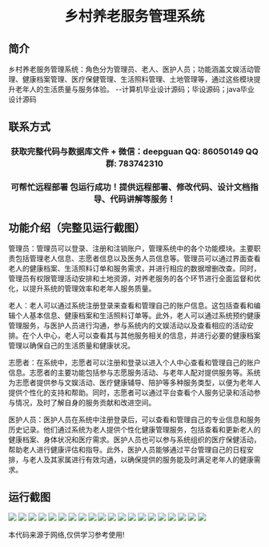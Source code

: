 <p><h1 align="center">乡村养老服务管理系统</h1></p>

## 简介
乡村养老服务管理系统：角色分为管理员、老人、医护人员；功能涵盖文娱活动管理、健康档案管理、医疗保健管理、生活照料管理、土地管理等，通过这些模块提升老年人的生活质量与服务体验。    --计算机毕业设计源码；毕设源码；java毕业设计源码


## 联系方式
<p><h3 align="center">获取完整代码与数据库文件 + 微信：deepguan QQ: 86050149 QQ群: 783742310</h3></p>
<p><h3 align="center">可帮忙远程部署 包运行成功！提供远程部署、修改代码、设计文档指导、代码讲解等服务！</h3></p>

## 功能介绍（完整见运行截图）
管理员：管理员可以登录、注册和注销账户，管理系统中的各个功能模块。主要职责包括管理老人信息、志愿者信息以及医务人员信息等。管理员可以通过界面查看老人的健康档案、生活照料订单和服务需求，并进行相应的数据增删改查。同时，管理员有权限管理活动安排和土地资源，对养老服务的各个环节进行全面监督和优化，以提升系统的管理效率和老年人服务质量。

老人：老人可以通过系统注册登录来查看和管理自己的账户信息。这包括查看和编辑个人基本信息、健康档案和生活照料订单等。此外，老人可以通过系统预约健康管理服务，与医护人员进行沟通，参与系统内的文娱活动以及查看相应的活动安排。在个人中心，老人可以查看其与其他服务相关的信息，并进行必要的健康档案管理以确保自己的生活质量和健康状况。

志愿者：在系统中，志愿者可以注册和登录以进入个人中心查看和管理自己的账户信息。志愿者的主要功能包括参与志愿服务活动、与老年人配对提供服务等。系统为志愿者提供参与文娱活动、医疗健康辅导、陪护等多种服务类型，以便为老年人提供个性化的支持和帮助。同时，志愿者可以通过平台查看个人服务记录和活动参与情况，及时了解自身的服务贡献和改进空间。

医护人员：医护人员在系统中注册登录后，可以查看和管理自己的专业信息和服务历史记录。他们通过系统为老人提供个性化健康管理服务，包括查看和更新老人的健康档案、身体状况和医疗需求。医护人员也可以参与系统组织的医疗保健活动，帮助老人进行健康评估和指导。此外，医护人员能够通过平台管理自己的日程安排，与老人及其家属进行有效沟通，以确保提供的服务能及时满足老年人的健康需求。


## 运行截图
![](img/001.jpg)
![](img/002.jpg)
![](img/003.jpg)
![](img/004.jpg)
![](img/005.jpg)
![](img/006.jpg)
![](img/007.jpg)
![](img/008.jpg)
![](img/009.jpg)
![](img/010.jpg)
![](img/011.jpg)
![](img/012.jpg)
![](img/013.jpg)
![](img/014.jpg)
![](img/015.jpg)
![](img/016.jpg)
![](img/017.jpg)
![](img/018.jpg)
![](img/019.jpg)
![](img/020.jpg)

<p>本代码来源于网络,仅供学习参考使用!</p>

